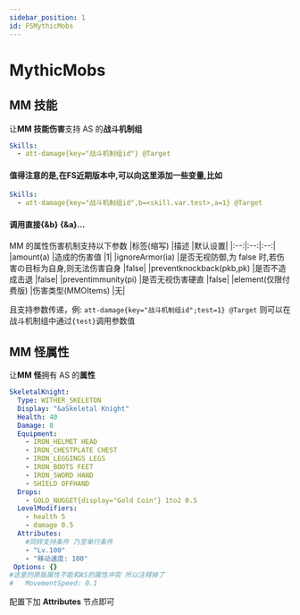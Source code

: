 ```yaml
---
sidebar_position: 1
id: FSMythicMobs
---
```

# MythicMobs

## MM 技能

让**MM 技能伤害**支持 AS 的**战斗机制组**

```yaml
Skills:
  - att-damage{key="战斗机制组id"} @Target
```
#### 值得注意的是,在FS近期版本中,可以向这里添加一些变量,比如

```yaml
Skills:
  - att-damage{key="战斗机制组id",b=<skill.var.test>,a=1} @Target
```
#### 调用直接{&b} {&a}...


MM 的属性伤害机制支持以下参数
|标签(缩写) |描述 |默认设置|
|:--:|:--:|:--:|
|amount(a) |造成的伤害值 |1|
|ignoreArmor(ia) |是否无视防御,为 false 时,若伤害の目标为自身,则无法伤害自身 |false|
|preventknockback(pkb,pk) |是否不造成击退 |false|
|preventimmunity(pi) |是否无视伤害硬直 |false|
|element(仅限付费版) |伤害类型(MMOItems) |无|

且支持参数传递，例:
`att-damage{key="战斗机制组id";test=1} @Target`
则可以在战斗机制组中通过`{test}`调用参数值

## MM 怪属性

让**MM 怪**拥有 AS 的**属性**

```yaml
SkeletalKnight:
  Type: WITHER_SKELETON
  Display: "&aSkeletal Knight"
  Health: 40
  Damage: 8
  Equipment:
    - IRON_HELMET HEAD
    - IRON_CHESTPLATE CHEST
    - IRON_LEGGINGS LEGS
    - IRON_BOOTS FEET
    - IRON_SWORD HAND
    - SHIELD OFFHAND
  Drops:
    - GOLD_NUGGET{display="Gold Coin"} 1to2 0.5
  LevelModifiers:
    - health 5
    - damage 0.5
  Attributes:
    #同样支持条件 乃至单行条件
    - "Lv.100"
    - "移动速度: 100"
 Options: {}
#这里的原版属性不能和AS的属性冲突 所以注释掉了
#   MovementSpeed: 0.1
```

配置下加 **Attributes** 节点即可
